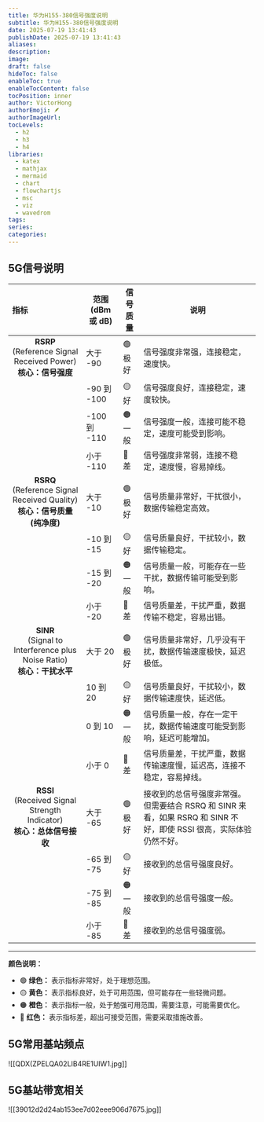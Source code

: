 ```yaml
---
title: 华为H155-380信号强度说明
subtitle: 华为H155-380信号强度说明
date: 2025-07-19 13:41:43
publishDate: 2025-07-19 13:41:43
aliases: 
description: 
image: 
draft: false
hideToc: false
enableToc: true
enableTocContent: false
tocPosition: inner
author: VictorHong
authorEmoji: 🪶
authorImageUrl: 
tocLevels:
  - h2
  - h3
  - h4
libraries:
  - katex
  - mathjax
  - mermaid
  - chart
  - flowchartjs
  - msc
  - viz
  - wavedrom
tags: 
series: 
categories:
---
```

## **5G信号说明**
| 指标                                                                                                                                                                                                                                                                                                                                                                                         | 范围 (dBm 或 dB) | 信号质量 | 说明                                                                                                                                                                                                                                                             |
| :----------------------------------------------------------------------------------------------------------------------------------------------------------------------------------------------------------------------------------------------------------------------------------------------------------------------------------------------------------------------------------- | --------------- | -------- | ---------------------------------------------------------------------------------------------------------------------------------------------------------------------------------------------------------------------------------------------------------------- |
| <div align="center">**RSRP** <br> (Reference Signal Received Power) <br>  **核心：信号强度** </div>                                                                                                                                                                                                                                                                                          | 大于 -90        | 🟢 极好   | 信号强度非常强，连接稳定，速度快。                                                                                                                                                                                                                                 |
|                                                                                                                                                                                                                                                                                                                                                                                            | -90 到 -100      | 🟡 好     | 信号强度良好，连接稳定，速度较快。                                                                                                                                                                                                                               |
|                                                                                                                                                                                                                                                                                                                                                                                            | -100 到 -110     | 🟠 一般   | 信号强度一般，连接可能不稳定，速度可能受到影响。                                                                                                                                                                                                                             |
|                                                                                                                                                                                                                                                                                                                                                                                            | 小于 -110        | 🔴 差     | 信号强度非常弱，连接不稳定，速度慢，容易掉线。                                                                                                                                                                                                                               |
| <div align="center">**RSRQ** <br> (Reference Signal Received Quality) <br>  **核心：信号质量 (纯净度)** </div>                                                                                                                                                                                                                                                                                          | 大于 -10        | 🟢 极好   | 信号质量非常好，干扰很小，数据传输稳定高效。                                                                                                                                                                                                                           |
|                                                                                                                                                                                                                                                                                                                                                                                            | -10 到 -15       | 🟡 好     | 信号质量良好，干扰较小，数据传输稳定。                                                                                                                                                                                                                             |
|                                                                                                                                                                                                                                                                                                                                                                                            | -15 到 -20       | 🟠 一般   | 信号质量一般，可能存在一些干扰，数据传输可能受到影响。                                                                                                                                                                                                                   |
|                                                                                                                                                                                                                                                                                                                                                                                            | 小于 -20        | 🔴 差     | 信号质量差，干扰严重，数据传输不稳定，容易出错。                                                                                                                                                                                                                         |
| <div align="center">**SINR** <br> (Signal to Interference plus Noise Ratio) <br>  **核心：干扰水平** </div>                                                                                                                                                                                                                                                                                          | 大于 20         | 🟢 极好   | 信号质量非常好，几乎没有干扰，数据传输速度极快，延迟极低。                                                                                                                                                                                                                       |
|                                                                                                                                                                                                                                                                                                                                                                                            | 10 到 20        | 🟡 好     | 信号质量良好，干扰较小，数据传输速度快，延迟低。                                                                                                                                                                                                                             |
|                                                                                                                                                                                                                                                                                                                                                                                            | 0 到 10         | 🟠 一般   | 信号质量一般，存在一定干扰，数据传输速度可能受到影响，延迟可能增加。                                                                                                                                                                                                               |
|                                                                                                                                                                                                                                                                                                                                                                                            | 小于 0          | 🔴 差     | 信号质量差，干扰严重，数据传输速度慢，延迟高，连接不稳定，容易掉线。                                                                                                                                                                                                             |
| <div align="center">**RSSI** <br> (Received Signal Strength Indicator) <br>  **核心：总体信号接收** </div>                                                                                                                                                                                                                                                                                          | 大于 -65        | 🟢 极好   | 接收到的总信号强度非常强。  但需要结合 RSRQ 和 SINR 来看，如果 RSRQ 和 SINR 不好，即使 RSSI 很高，实际体验仍然不好。                                                                                                                                                                               |
|                                                                                                                                                                                                                                                                                                                                                                                            | -65 到 -75       | 🟡 好     | 接收到的总信号强度良好。                                                                                                                                                                                                                                                 |
|                                                                                                                                                                                                                                                                                                                                                                                            | -75 到 -85       | 🟠 一般   | 接收到的总信号强度一般。                                                                                                                                                                                                                                                 |
|                                                                                                                                                                                                                                                                                                                                                                                            | 小于 -85        | 🔴 差     | 接收到的总信号强度弱。                                                                                                                                                                                                                                                 |                                                                                                                                                                                                                               |

---
**颜色说明：**

- 🟢 **绿色：** 表示指标非常好，处于理想范围。
- 🟡 **黄色：** 表示指标良好，处于可用范围，但可能存在一些轻微问题。
- 🟠 **橙色：** 表示指标一般，处于勉强可用范围，需要注意，可能需要优化。
- 🔴 **红色：** 表示指标差，超出可接受范围，需要采取措施改善。
## **5G常用基站频点**
![[QDX(ZPELQA02LIB4RE1UIW1.jpg]]
## **5G基站带宽相关**
![[39012d2d24ab153ee7d02eee906d7675.jpg]]